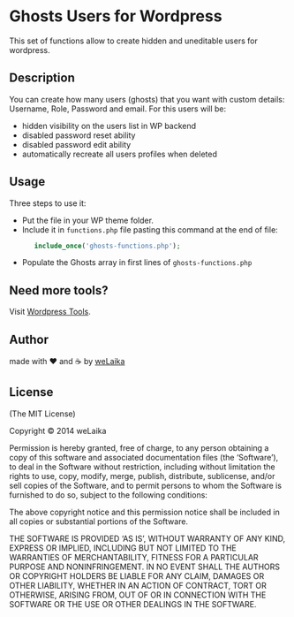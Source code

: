 Ghosts Users for Wordpress
================

This set of functions allow to create hidden and uneditable users for wordpress.

## Description

You can create how many users (ghosts) that you want with custom details: Username, Role, Password and email.
For this users will be:
 - hidden visibility on the users list in WP backend
 - disabled password reset ability
 - disabled password edit ability
 - automatically recreate all users profiles when deleted

## Usage

Three steps to use it:
 - Put the file in your WP theme folder.
 - Include it in `functions.php` file pasting this command at the end of file:
   ```php
      include_once('ghosts-functions.php');
   ```
 - Populate the Ghosts array in first lines of `ghosts-functions.php`

## Need more tools?
Visit [Wordpress Tools](http://wptools.it).

## Author

made with ❤️ and ☕️ by [weLaika](http://dev.welaika.com)

## License

(The MIT License)

Copyright © 2014 weLaika

Permission is hereby granted, free of charge, to any person obtaining a copy of
this software and associated documentation files (the ‘Software’), to deal in
the Software without restriction, including without limitation the rights to
use, copy, modify, merge, publish, distribute, sublicense, and/or sell copies of
the Software, and to permit persons to whom the Software is furnished to do so,
subject to the following conditions:

The above copyright notice and this permission notice shall be included in all
copies or substantial portions of the Software.

THE SOFTWARE IS PROVIDED ‘AS IS’, WITHOUT WARRANTY OF ANY KIND, EXPRESS OR
IMPLIED, INCLUDING BUT NOT LIMITED TO THE WARRANTIES OF MERCHANTABILITY, FITNESS
FOR A PARTICULAR PURPOSE AND NONINFRINGEMENT. IN NO EVENT SHALL THE AUTHORS OR
COPYRIGHT HOLDERS BE LIABLE FOR ANY CLAIM, DAMAGES OR OTHER LIABILITY, WHETHER
IN AN ACTION OF CONTRACT, TORT OR OTHERWISE, ARISING FROM, OUT OF OR IN
CONNECTION WITH THE SOFTWARE OR THE USE OR OTHER DEALINGS IN THE SOFTWARE.

